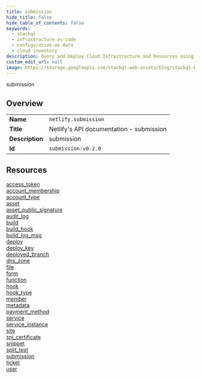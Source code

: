 ```yaml
---
title: submission
hide_title: false
hide_table_of_contents: false
keywords:
  - stackql
  - infrastructure-as-code
  - configuration-as-data
  - cloud inventory
description: Query and Deploy Cloud Infrastructure and Resources using SQL
custom_edit_url: null
image: https://storage.googleapis.com/stackql-web-assets/blog/stackql-blog-post-featured-image.png
---
```

submission  
    

## Overview
<table><tbody>
<tr><td><b>Name</b></td><td><code>netlify.submission</code></td></tr>
<tr><td><b>Title</b></td><td>Netlify's API documentation - submission</td></tr>
<tr><td><b>Description</b></td><td>submission</td></tr>
<tr><td><b>Id</b></td><td><code>submission:v0.2.0</code></td></tr>
</tbody></table>

## Resources
<div class="row">
<div class="providerDocColumn">
<a href="/docs/providers/netlify/submission/access_token/index.md">access_token</a><br />
<a href="/docs/providers/netlify/submission/account_membership/index.md">account_membership</a><br />
<a href="/docs/providers/netlify/submission/account_type/index.md">account_type</a><br />
<a href="/docs/providers/netlify/submission/asset/index.md">asset</a><br />
<a href="/docs/providers/netlify/submission/asset_public_signature/index.md">asset_public_signature</a><br />
<a href="/docs/providers/netlify/submission/audit_log/index.md">audit_log</a><br />
<a href="/docs/providers/netlify/submission/build/index.md">build</a><br />
<a href="/docs/providers/netlify/submission/build_hook/index.md">build_hook</a><br />
<a href="/docs/providers/netlify/submission/build_log_msg/index.md">build_log_msg</a><br />
<a href="/docs/providers/netlify/submission/deploy/index.md">deploy</a><br />
<a href="/docs/providers/netlify/submission/deploy_key/index.md">deploy_key</a><br />
<a href="/docs/providers/netlify/submission/deployed_branch/index.md">deployed_branch</a><br />
<a href="/docs/providers/netlify/submission/dns_zone/index.md">dns_zone</a><br />
<a href="/docs/providers/netlify/submission/file/index.md">file</a><br />
<a href="/docs/providers/netlify/submission/form/index.md">form</a><br />
</div>
<div class="providerDocColumn">
<a href="/docs/providers/netlify/submission/function/index.md">function</a><br />
<a href="/docs/providers/netlify/submission/hook/index.md">hook</a><br />
<a href="/docs/providers/netlify/submission/hook_type/index.md">hook_type</a><br />
<a href="/docs/providers/netlify/submission/member/index.md">member</a><br />
<a href="/docs/providers/netlify/submission/metadata/index.md">metadata</a><br />
<a href="/docs/providers/netlify/submission/payment_method/index.md">payment_method</a><br />
<a href="/docs/providers/netlify/submission/service/index.md">service</a><br />
<a href="/docs/providers/netlify/submission/service_instance/index.md">service_instance</a><br />
<a href="/docs/providers/netlify/submission/site/index.md">site</a><br />
<a href="/docs/providers/netlify/submission/sni_certificate/index.md">sni_certificate</a><br />
<a href="/docs/providers/netlify/submission/snippet/index.md">snippet</a><br />
<a href="/docs/providers/netlify/submission/split_test/index.md">split_test</a><br />
<a href="/docs/providers/netlify/submission/submission/index.md">submission</a><br />
<a href="/docs/providers/netlify/submission/ticket/index.md">ticket</a><br />
<a href="/docs/providers/netlify/submission/user/index.md">user</a><br />
</div>
</div>
